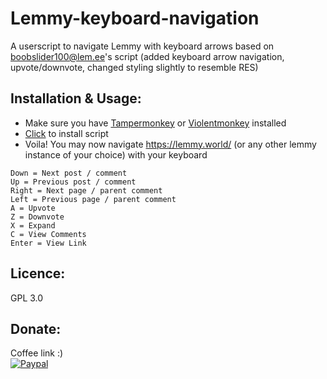 # Lemmy-keyboard-navigation
A userscript to navigate Lemmy with keyboard arrows based on boobslider100@lem.ee's script (added keyboard arrow navigation, upvote/downvote, changed styling slightly to resemble RES)

## Installation & Usage:
- Make sure you have [Tampermonkey](https://www.tampermonkey.net/) or [Violentmonkey](https://violentmonkey.github.io/) installed 
- [Click](https://greasyfork.org/en/scripts/470498-lemmy-keyboard-navigation) to install script
- Voila! You may now navigate https://lemmy.world/ (or any other lemmy instance of your choice) with your keyboard

```
Down = Next post / comment
Up = Previous post / comment
Right = Next page / parent comment
Left = Previous page / parent comment
A = Upvote
Z = Downvote
X = Expand
C = View Comments
Enter = View Link
```

## Licence: 
GPL 3.0


## Donate: 
Coffee link :)  
[![Paypal](https://www.paypalobjects.com/en_GB/i/btn/btn_donate_LG.gif)](https://www.paypal.com/cgi-bin/webscr?cmd=_donations&business=bill%2emavromatis%40gmail%2ecom&lc=GB&currency_code=GBP&bn=PP%2dDonationsBF%3abtn_donate_LG%2egif%3aNonHosted)
